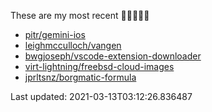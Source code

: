 These are my most recent 🌟🌟🌟🌟🌟

* [pitr/gemini-ios](https://github.com/pitr/gemini-ios)
* [leighmcculloch/vangen](https://github.com/leighmcculloch/vangen)
* [bwgjoseph/vscode-extension-downloader](https://github.com/bwgjoseph/vscode-extension-downloader)
* [virt-lightning/freebsd-cloud-images](https://github.com/virt-lightning/freebsd-cloud-images)
* [jprltsnz/borgmatic-formula](https://github.com/jprltsnz/borgmatic-formula)

Last updated: 2021-03-13T03:12:26.836487
